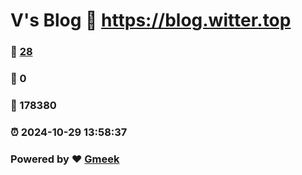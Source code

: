 # V's Blog :link: https://blog.witter.top 
### :page_facing_up: [28](https://blog.witter.top/tag.html) 
### :speech_balloon: 0 
### :hibiscus: 178380 
### :alarm_clock: 2024-10-29 13:58:37 
### Powered by :heart: [Gmeek](https://github.com/Meekdai/Gmeek)

